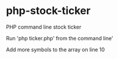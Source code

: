 php-stock-ticker
================

PHP command line stock ticker

Run 'php ticker.php' from the command line'

Add more symbols to the array on line 10
